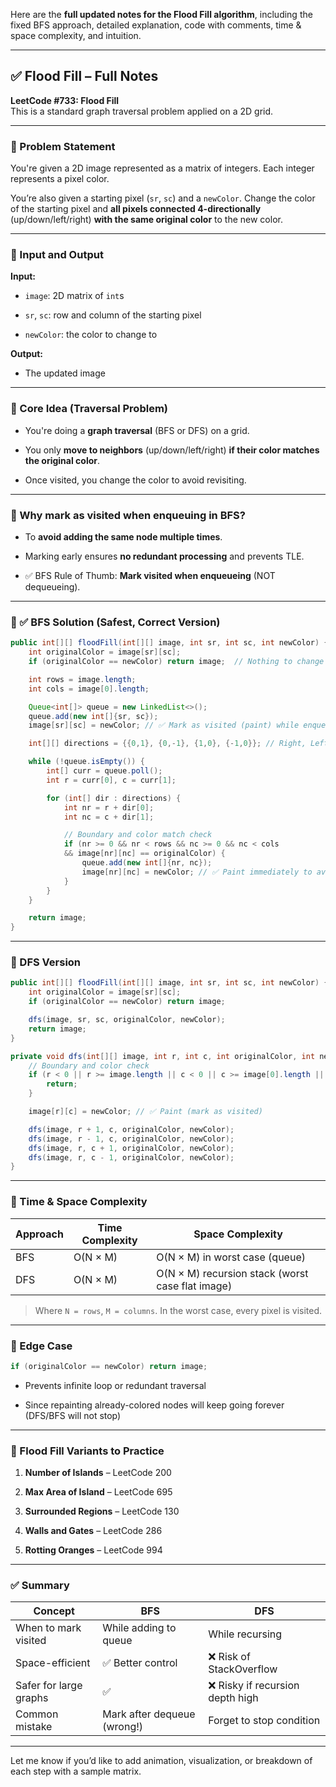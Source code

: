 Here are the **full updated notes for the Flood Fill algorithm**, including the fixed BFS approach, detailed explanation, code with comments, time & space complexity, and intuition.

---

## ✅ Flood Fill – Full Notes

**LeetCode #733: Flood Fill**  
This is a standard graph traversal problem applied on a 2D grid.

---

### 🔹 Problem Statement

You're given a 2D image represented as a matrix of integers. Each integer represents a pixel color.

You’re also given a starting pixel (`sr`, `sc`) and a `newColor`. Change the color of the starting pixel and **all pixels connected 4-directionally** (up/down/left/right) **with the same original color** to the new color.

---

### 🔹 Input and Output

**Input:**

- `image`: 2D matrix of `int`s
    
- `sr`, `sc`: row and column of the starting pixel
    
- `newColor`: the color to change to
    

**Output:**

- The updated image
    

---

### 🔹 Core Idea (Traversal Problem)

- You're doing a **graph traversal** (BFS or DFS) on a grid.
    
- You only **move to neighbors** (up/down/left/right) **if their color matches the original color**.
    
- Once visited, you change the color to avoid revisiting.
    

---

### 🔹 Why mark as visited **when enqueuing** in BFS?

- To **avoid adding the same node multiple times**.
    
- Marking early ensures **no redundant processing** and prevents TLE.
    
- ✅ BFS Rule of Thumb: **Mark visited when enqueueing** (NOT dequeueing).
    

---

### 🔹 ✅ BFS Solution (Safest, Correct Version)

```java
public int[][] floodFill(int[][] image, int sr, int sc, int newColor) {
    int originalColor = image[sr][sc];
    if (originalColor == newColor) return image;  // Nothing to change

    int rows = image.length;
    int cols = image[0].length;

    Queue<int[]> queue = new LinkedList<>();
    queue.add(new int[]{sr, sc});
    image[sr][sc] = newColor; // ✅ Mark as visited (paint) while enqueueing

    int[][] directions = {{0,1}, {0,-1}, {1,0}, {-1,0}}; // Right, Left, Down, Up

    while (!queue.isEmpty()) {
        int[] curr = queue.poll();
        int r = curr[0], c = curr[1];

        for (int[] dir : directions) {
            int nr = r + dir[0];
            int nc = c + dir[1];

            // Boundary and color match check
            if (nr >= 0 && nr < rows && nc >= 0 && nc < cols 
            && image[nr][nc] == originalColor) {
                queue.add(new int[]{nr, nc});
                image[nr][nc] = newColor; // ✅ Paint immediately to avoid revisits
            }
        }
    }

    return image;
}
```

---

### 🔹 DFS Version

```java
public int[][] floodFill(int[][] image, int sr, int sc, int newColor) {
    int originalColor = image[sr][sc];
    if (originalColor == newColor) return image;

    dfs(image, sr, sc, originalColor, newColor);
    return image;
}

private void dfs(int[][] image, int r, int c, int originalColor, int newColor) {
    // Boundary and color check
    if (r < 0 || r >= image.length || c < 0 || c >= image[0].length || image[r][c] != originalColor) {
        return;
    }

    image[r][c] = newColor; // ✅ Paint (mark as visited)

    dfs(image, r + 1, c, originalColor, newColor);
    dfs(image, r - 1, c, originalColor, newColor);
    dfs(image, r, c + 1, originalColor, newColor);
    dfs(image, r, c - 1, originalColor, newColor);
}
```

---

### 🔹 Time & Space Complexity

|Approach|Time Complexity|Space Complexity|
|---|---|---|
|BFS|O(N × M)|O(N × M) in worst case (queue)|
|DFS|O(N × M)|O(N × M) recursion stack (worst case flat image)|

> Where `N = rows`, `M = columns`. In the worst case, every pixel is visited.

---

### 🔹 Edge Case

```java
if (originalColor == newColor) return image;
```

- Prevents infinite loop or redundant traversal
    
- Since repainting already-colored nodes will keep going forever (DFS/BFS will not stop)
    

---

### 🔹 Flood Fill Variants to Practice

1. **Number of Islands** – LeetCode 200
    
2. **Max Area of Island** – LeetCode 695
    
3. **Surrounded Regions** – LeetCode 130
    
4. **Walls and Gates** – LeetCode 286
    
5. **Rotting Oranges** – LeetCode 994
    

---

### ✅ Summary

|Concept|BFS|DFS|
|---|---|---|
|When to mark visited|While adding to queue|While recursing|
|Space-efficient|✅ Better control|❌ Risk of StackOverflow|
|Safer for large graphs|✅|❌ Risky if recursion depth high|
|Common mistake|Mark after dequeue (wrong!)|Forget to stop condition|

---

Let me know if you’d like to add animation, visualization, or breakdown of each step with a sample matrix.